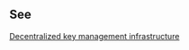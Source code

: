 ## See

[Decentralized key management infrastructure](decentralized-key-management-infrastructure.md)

